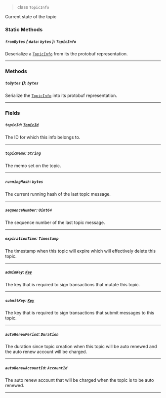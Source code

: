 > class `TopicInfo`

Current state of the topic

### Static Methods

##### `fromBytes` ( `data`: `bytes` ): `TopicInfo`

Deserialize a [`TopicInfo`](#) from its the protobuf representation.

---

### Methods

##### `toBytes` (): `bytes`

Serialize the [`TopicInfo`](#) into its protobuf representation.

---

### Fields

##### `topicId`: [`TopicId`](reference/consensus/TopicId.md)

The ID for which this info belongs to.

---

##### `topicMemo`: `String`

The memo set on the topic.

---

##### `runningHash`: `bytes`

The current running hash of the last topic message.

---

##### `sequenceNumber`: `Uint64`

The sequence number of the last topic message.

---

##### `expirationTime`: `Timestamp`

The timestamp when this topic will expire which will effectively delete this topic.

---

##### `adminKey`: [`Key`](reference/cryptography/Key.md)

The key that is required to sign transactions that mutate this topic.

---

##### `submitKey`: [`Key`](reference/cryptography/Key.md)

The key that is required to sign transactions that submit messages to this topic.

---

##### `autoRenewPeriod`: `Duration`

The duration since topic creation when this topic will be auto renewed and the auto renew account will be charged.

---

##### `autoRenewAccountId`: `AccountId`

The auto renew account that will be charged when the topic is to be auto renewed.

---
